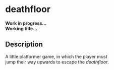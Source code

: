 # deathfloor
__Work in progress...__  
__Working title...__

## Description
A little platformer game, in which the player must  
jump their way upwards to escape the _deathfloor_.
